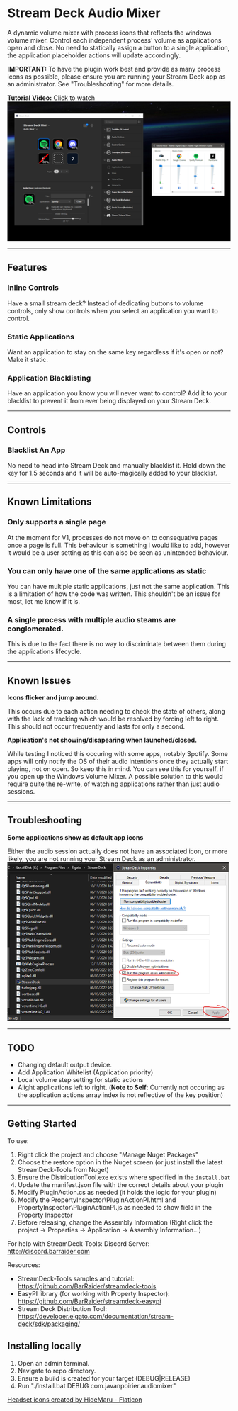 # Stream Deck Audio Mixer

A dynamic volume mixer with process icons that reflects the windows volume mixer. Control each independent process' volume as applications open and close. No need to statically assign a button to
a single application, the application placeholder actions will update accordingly.

**IMPORTANT:** To have the plugin work best and provide as many process icons as possible, please ensure you are running your Stream Deck app as an administrator. See "Troubleshooting" for more details.

**Tutorial Video:** Click to watch
<a href="https://www.youtube.com/watch?v=26_o4-roURs" title="Link Title"><img src="https://github.com/JavanPoirier/AudioMixer/blob/master/Previews/1-preview.png" alt="Click to watch" /></a>

---

## Features
### Inline Controls
Have a small stream deck? Instead of dedicating buttons to volume controls, only show controls when you select an application you want to control.

### Static Applications
Want an application to stay on the same key regardless if it's open or not? Make it static.
		
### Application Blacklisting
Have an application you know you will never want to control? Add it to your blacklist to prevent it from ever being displayed on your Stream Deck.
		
---

## Controls
### Blacklist An App 
No need to head into Stream Deck and manually blacklist it. Hold down the key for 1.5 seconds and it will be
auto-magically added to your blacklist.

---

## Known Limitations
### Only supports a single page
At the moment for V1, processes do not move on to consequative pages once a page is full. This behaviour is something I would like to add, however it would
be a user setting as this can also be seen as unintended behaviour.

###  You can only have one of the same applications as static
You can have multiple static applications, just not the same application. This is a limitation of how the code was written. 
This shouldn't be an issue for most, let me know if it is.

### A single process with multiple audio steams are conglomerated.
This is due to the fact there is no way to discriminate between them during the applications lifecycle.

---

## Known Issues
**Icons flicker and jump around.** <br/>

This occurs due to each action needing to check the state of others, along with the lack of tracking which would be resolved by forcing left to right. 
This should not occur frequently and lasts for only a second.


**Application's not showing/disapearing when launched/closed.** <br/>

While testing I noticed this occuring with some apps, notably Spotify. Some apps will only notify the OS
of their audio intentions once they actually start playing, not on open. So keep this in mind. You can see this for yourself, if you open up the Windows Volume Mixer.
A possible solution to this would require quite the re-write, of watching applications rather than just audio sessions.

---

## Troubleshooting

**Some applications show as default app icons**

Either the audio session actually does not have an associated icon, or more likely, you are not running your Stream Deck as an administrator.
<img src="https://github.com/JavanPoirier/AudioMixer/blob/master/Images/StreamDeckRunAsAdmin.png" alt="StreamDeckRunAsAdmin" />

---

## TODO
- Changing default output device.
- Add Application Whitelist (Application priority)
- Local volume step setting for static actions
- Alight applications left to right. (**Note to Self**: Currently not occuring as the application actions array index is not reflective of the key position)

---

## Getting Started

To use:
1. Right click the project and choose "Manage Nuget Packages"
1. Choose the restore option in the Nuget screen (or just install the latest StreamDeck-Tools from Nuget)
1. Ensure the DistributionTool.exe exists where specified in the `install.bat`
1. Update the manifest.json file with the correct details about your plugin
1. Modify PluginAction.cs as needed (it holds the logic for your plugin)
1. Modify the PropertyInspector\PluginActionPI.html and PropertyInspector\PluginActionPI.js as needed to show field in the Property Inspector
1. Before releasing, change the Assembly Information (Right click the project -> Properties -> Application -> Assembly Information...)

For help with StreamDeck-Tools:
	Discord Server: http://discord.barraider.com

Resources:
* StreamDeck-Tools samples and tutorial: https://github.com/BarRaider/streamdeck-tools
* EasyPI library (for working with Property Inspector): https://github.com/BarRaider/streamdeck-easypi
* Stream Deck Distribution Tool: https://developer.elgato.com/documentation/stream-deck/sdk/packaging/

## Installing locally

1. Open an admin terminal.
2. Navigate to repo directory.
3. Ensure a build is created for your target (DEBUG|RELEASE)
4. Run "./install.bat DEBUG com.javanpoirier.audiomixer" 


<a href="https://www.flaticon.com/free-icons/headset" title="headset icons">Headset icons created by HideMaru - Flaticon</a>
